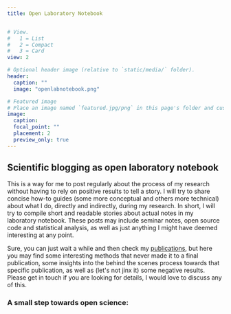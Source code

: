 ```yaml
---
title: Open Laboratory Notebook


# View.
#   1 = List
#   2 = Compact
#   3 = Card
view: 2

# Optional header image (relative to `static/media/` folder).
header:
  caption: ""
  image: "openlabnotebook.png"

# Featured image
# Place an image named `featured.jpg/png` in this page's folder and customize its options here.
image:
  caption: 
  focal_point: ""
  placement: 2
  preview_only: true
---
```



## Scientific blogging as open laboratory notebook

This is a way for me to post regularly about the process of my research without having to rely on positive results to tell a story. I will try to share concise how-to guides (some more conceptual and others more technical) about what I do, directly and indirectly, during my research. In short, I will try to compile short and readable stories about actual notes in my laboratory notebook. These posts may include seminar notes, open source code and statistical analysis, as well as just anything I might have deemed interesting at any point.

Sure, you can just wait a while and then check my [publications](../publication), but here you may find some interesting methods that never made it to a final publication, some insights into the behind the scenes process towards that specific publication, as well as (let's not jinx it) some negative results. Please get in touch if you are looking for details, I would love to discuss any of this.

### A small step towards open science:

<script data-name="BMC-Widget" data-cfasync="false" src="https://cdnjs.buymeacoffee.com/1.0.0/widget.prod.min.js" data-id="g.hidalgogadea" data-description="Support me on Buy me a coffee!" data-message="Thanks for visiting! If you like the website, consider buying me a coffee. Add a note and we could have it together via video call." data-color="#FFDD00" data-position="Right" data-x_margin="18" data-y_margin="18"></script>